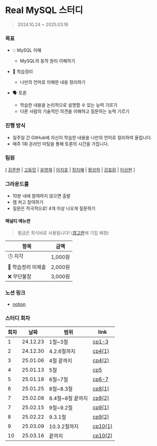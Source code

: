 # Real MySQL 스터디
> 2024.10.24 ~ 2025.03.16

### 목표

- 💡 MySQL 이해
  - MySQL의 동작 원리 이해하기

- 📝 학습정리
  - 나만의 언어로 이해한 내용 정리하기

- 🗣️ 토론
  - 학습한 내용을 논리적으로 설명할 수 있는 능력 기르기
  - 다른 사람의 기술적인 의견을 이해하고 질문하는 능력 기르기

### 진행 방식

- 일주일 간 GitHub에 자신이 학습한 내용을 나만의 언어로 정리하여 올립니다.
- 매주 1회 온라인 미팅을 통해 토론의 시간을 가집니다.

### 팀원

[ [강준현](https://github.com/JunhyunKang) | [고동민](https://github.com/Gdm0714) | [유영재](https://github.com/yu-yj215) | [이지호](https://github.com/wlgh1553) |
 [정지혜](https://github.com/Jeongwisdom) | [황성하](https://github.com/Fixtar) | [강효림](https://github.com/hyo-limilimee) | [이상현](https://github.com/shl0501) ]

### 그라운드룰

- 10분 내에 참여하지 않으면 출발
- 캠 켜고 참여하기
- 질문은 적극적으로! 4개 이상 나오게 질문하기

#### 패널티 메뉴판
>벌금은 회식비로 사용됩니다! ([경고판](https://mango-seahorse-2f0.notion.site/16073e4ec58f805595fbd6e4458fb71f?pvs=4)에 기입 예정)

| 항목 | 금액 |
|------|--------|
| 🕒 지각 | 1,000원 |
| 📝 학습정리 미제출 | 2,000원 |
| ❌ 무단불참 | 3,000원 |

### 노션 링크
- [notion](https://mango-seahorse-2f0.notion.site/12973e4ec58f80d59e50cd7a6893fdc2?pvs=4)

### 스터디 회차

| 회차 | 날짜 | 범위 | link |
|------|------|------|------|
| 1 | 24.12.23 | 1절~3절 | [cp1-3](https://github.com/MySQL-Study/Real-MySQL-1/tree/main/cp1-3) |
| 2 | 24.12.30 | 4.2.6절까지 | [cp4(1)](https://github.com/MySQL-Study/Real-MySQL-1/tree/main/cp4(1)) |
| 3 | 25.01.06 | 4절 끝까지 | [cp4(2)](https://github.com/MySQL-Study/Real-MySQL-1/tree/main/cp4(2)) |
| 4 | 25.01.13 | 5절 | [cp5](https://github.com/MySQL-Study/Real-MySQL-1/tree/main/cp5) |
| 5 | 25.01.18 | 6절~7절 | [cp6-7](https://github.com/MySQL-Study/Real-MySQL-1/tree/main/cp6-7) |
| 6 | 25.01.25 | 8절~8.3절 | [cp8(1)](https://github.com/MySQL-Study/Real-MySQL-1/tree/main/cp8(1)) |
| 7 | 25.02.08 | 8.4절~8절 끝까지 | [cp8(2)](https://github.com/MySQL-Study/Real-MySQL-1/tree/main/cp8(2)) |
| 7 | 25.02.15 | 9절~9.2절 | [cp9(1)](https://github.com/MySQL-Study/Real-MySQL-1/tree/main/cp9(1)) |
| 8 | 25.02.22 | 9.3.1절 | [cp9(2)](https://github.com/MySQL-Study/Real-MySQL-1/tree/main/cp9(2)) |
| 9 | 25.03.09 | 10.3.2절까지 | [cp10(1)](https://github.com/MySQL-Study/Real-MySQL-1/tree/main/cp10(1)) |
| 10 | 25.03.16 | 끝까지 | [cp10(2)](https://github.com/MySQL-Study/Real-MySQL-1/tree/main/cp10(2)) |
